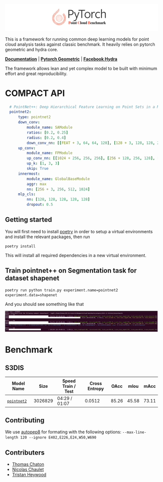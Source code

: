 ![Project Logo](/docs/logo.png)

This is a framework for running common deep learning models for point cloud analysis tasks against classic benchmark. It heavily relies on pytorch geometric and hydra core.

**[Documentation](https://deeppointcloud-benchmarks.readthedocs.io/en/latest/)** | **[Pytorch Geometric](https://pytorch-geometric.readthedocs.io/en/latest/notes/resources.html)** | **[Facebook Hydra](https://hydra.cc/)**

The framework allows lean and yet complex model to be built with minimum effort and great reproducibility.

# COMPACT API
```yaml
  # PointNet++: Deep Hierarchical Feature Learning on Point Sets in a Metric Space (https://arxiv.org/abs/1706.02413)
  pointnet2:
      type: pointnet2
      down_conv:
          module_name: SAModule
          ratios: [0.2, 0.25]
          radius: [0.2, 0.4]
          down_conv_nn: [[FEAT + 3, 64, 64, 128], [128 + 3, 128, 128, 256]]
      up_conv:
          module_name: FPModule
          up_conv_nn: [[1024 + 256, 256, 256], [256 + 128, 256, 128], [128 + FEAT, 128, 128, 128]]
          up_k: [1, 3, 3]   
          skip: True    
      innermost:
          module_name: GlobalBaseModule
          aggr: max
          nn: [256 + 3, 256, 512, 1024]
      mlp_cls: 
          nn: [128, 128, 128, 128, 128]
          dropout: 0.5
```

## Getting started
You will first need to install [poetry](https://poetry.eustace.io/) in order to setup a virtual environments and install the relevant packages, then run
```
poetry install
```
This will install all required dependencies in a new virtual environment.

## Train pointnet++ on Segmentation task for dataset shapenet
```
poetry run python train.py experiment.name=pointnet2 experiment.data=shapenet
```
And you should see something like that

![logging](/docs/imgs/logging.png)

# Benchmark
## S3DIS


| Model Name | Size | Speed Train / Test | Cross Entropy | OAcc | mIou | mAcc |
| ------------- | ------------- | ------------- | ------------- | ------------- | ------------- | ------------- |
| [```pointnet2```](/benchmark/s3dis_fold5/Pointnet2_original.md)| 3026829 | 04:29 / 01:07 | 0.0512 | 85.26 | 45.58 | 73.11 

## Contributing
We use [autopep8](https://github.com/hhatto/autopep8) for formating with the following options:
`--max-line-length 120 --ignore E402,E226,E24,W50,W690`

## Contributers
- [Thomas Chaton](https://github.com/tchaton)
- [Nicolas Chaulet](https://github.com/nicolas-chaulet)
- [Tristan Heywood](https://github.com/tristanheywood)
